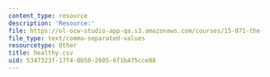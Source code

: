 ```yaml
---
content_type: resource
description: 'Resource:'
file: https://ol-ocw-studio-app-qa.s3.amazonaws.com/courses/15-071-the-analytics-edge-spring-2017/5347323f17f48b5026056f1b475cce88_healthy.csv
file_type: text/comma-separated-values
resourcetype: Other
title: healthy.csv
uid: 5347323f-17f4-8b50-2605-6f1b475cce88
---
```

